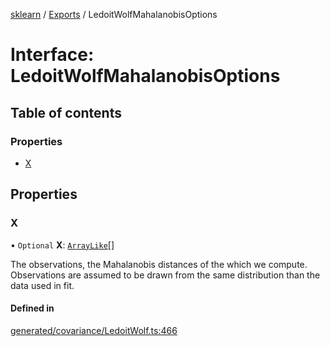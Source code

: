 [sklearn](../readme.md) / [Exports](../modules.md) / LedoitWolfMahalanobisOptions

# Interface: LedoitWolfMahalanobisOptions

## Table of contents

### Properties

- [X](LedoitWolfMahalanobisOptions.md#x)

## Properties

### X

• `Optional` **X**: [`ArrayLike`](../modules.md#arraylike)[]

The observations, the Mahalanobis distances of the which we compute. Observations are assumed to be drawn from the same distribution than the data used in fit.

#### Defined in

[generated/covariance/LedoitWolf.ts:466](https://github.com/transitive-bullshit/scikit-learn-ts/blob/367336a/packages/sklearn/src/generated/covariance/LedoitWolf.ts#L466)
